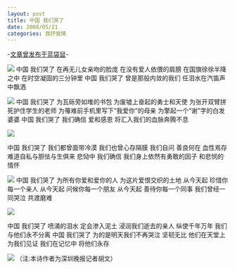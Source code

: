 ```yaml
---
layout: post
title: 中国 我们哭了
date: 2008/05/21
categories: 我抒我情
---
```


-[文章曾发布于蓝袋鼠](http://landaishu.hi2net.com/home/blog_read.asp?id=4175&blogid=53707)-



 

![](/heiniuniu_uploads/upload20082/200852102051748.jpg)
 中国 我们哭了
 在再无儿女亲吻的脸庞
 在没有爱人依偎的肩膀
  在国旗徐徐半降之中
 在时空凝固的三分钟里
 中国 我们哭了
 曾是那般内敛的我们
 任泪水在汽笛声中飘洒 


![](/heiniuniu_uploads/upload20082/200852103643246.jpg)
中国 我们哭了
 为瓦砾旁如堆的书包
 为废墟上奋起的勇士和天使
 为张开双臂拼死护住学生的老师
 为罹难前手机里写下“我爱你”的母亲
 为擎起一个“谢”字的白发婆婆
 中国 我们哭了 
 我们确信 爱和感恩
 将汇入我们的血脉奔腾不息

![](/heiniuniu_uploads/upload20082/200852104213184.jpg)

 中国 我们哭了
 我们都曾面带冷漠
 我们也曾心存隔膜
 我们自问 善良何在 血性焉存
 难道自私与胆怯与生俱来
 悲恸中 我们确信
 我们身上依然有勇敢的因子 
 和悲悯的情怀


![](/heiniuniu_uploads/upload20082/200852103935199.jpg)
  中国 我们哭了
  为所有你爱和爱你的人
  为这片爱恨交织的土地
  从今天起 珍惜你每一个亲人
 从今天起 问候你每一个朋友
 从今天起 善待你每一个同事
 我们曾经一同哭泣 共渡磨难


![](/heiniuniu_uploads/upload20082/20085210481712.jpg)

 中国 我们哭了
 喷涌的泪水 定会渗入泥土
 浸润我们逝去的亲人
 纵使千年万年
 我们与他们永不分离
 中国 我们哭了
 为的是明天我们不再哭泣 坚韧无比
 他们在天堂上 为我们见证
 我们在记忆中 将他们永存

![](/heiniuniu_uploads/upload20082/20085210569999.jpg)
（注:本诗作者为深圳晚报记者胡文）